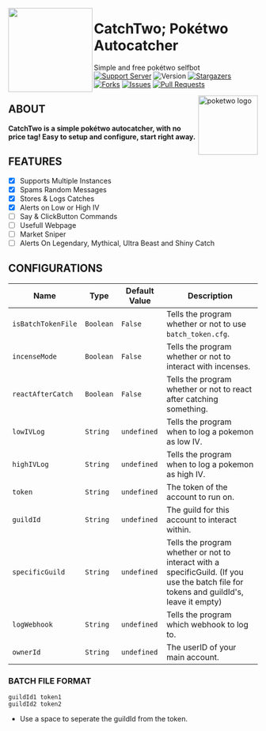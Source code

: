 <meta name="description" content="This AutoCatcher was designed to automatically catch Pokemon spawned on Discord by Poketwo bot. It also offers other utility functions to automate features to make you rich in Poketwo. Apart from autocatching, the bot extends its features to easy customization with easy setup."/>

<meta name="keywords" content="Poketwo, Poketwo AutoCatcher, Poketwo Hack, poketwo selfbot, Poketwo vote, poketwo discord bot, poketwo bot, premium, poketwo commands, Safe autocatcher, catch pokemon, poketwo-hack, poketwo-autocatcher, youtube, poketwo free, poketwo paid, mass trade, github, mass-release, auto-vote, accurate,poketwo official server, poketwo auto catcher, poketwo helper bot, poketwo hack, poketwo rich, poketwo cheat, download,poketwo coins, poketwo shiny, online, how-to-get-rich-in-poketwo , kyan, Fuzzy, AI, Poketwo , latest, 2021, working, 2022"/>

<meta name="author" content="kyan0045"/>
<meta name="url" content="https://github.com/kyan0045/CatchTwo" />
<meta name="og:title" content="CatchTwo; Pokétwo Autocatcher"/>
<meta name="google-site-verification" content="premium best" />
<meta name="og:url" content="https://github.com/kyan0045/CatchTwo" />
<meta name="og:image" content="https://i.imgur.com/85PNo2N.png" />
<meta name="og:description" content="Simplest automation autocatcher and Hack for Poketwo with Market Commands and Poketwo Guide and it is Best and Poketwo command with automation. This bot or selfbot automatically catches Pokemon known as Autocatch on Discord. Several other Features to Easily Get Rich in Poketwo."/>

<!-- Header Top img  -->
<img src="https://media.discordapp.net/attachments/1033334586966552666/1054896887842488422/image.png" lt="poketwo autocatcher logo" align="left" height="170"><h1>CatchTwo; Pokétwo Autocatcher</h1>

Simple and free pokétwo selfbot</br>
[![Support Server](https://img.shields.io/badge/Support_Server-000?style=for-the-badge&logo=&color=informational)](https://discord.gg/rpd4gzrqGN)
![Version](https://img.shields.io/badge/Version-1.0-000?style=for-the-badge&logo=&color=informational)
[![Stargazers](https://img.shields.io/github/stars/kyan0045/CatchTwo?style=for-the-badge&logo=&color=blue)](https://github.com/kyan0045/CatchTwo/stargazers)
[![Forks](https://img.shields.io/github/forks/kyan0045/CatchTwo?style=for-the-badge&logo=&color=blue)](https://github.com/kyan0045/CatchTwo/network/members)
[![Issues](https://img.shields.io/github/issues/kyan0045/CatchTwo?style=for-the-badge&logo=&color=informational)](https://github.com/kyan0045/CatchTwo/issues)
[![Pull Requests](https://img.shields.io/github/issues-pr/kyan0045/CatchTwo?style=for-the-badge&logo=&color=informational)](https://github.com/kyan0045/CatchTwo/pulls)



<img src="https://poketwo.net/_next/image?url=%2Fassets%2Flogo.png&w=256&q=75" alt="poketwo logo" align="right" height="120px"><h2>ABOUT</h2>
**CatchTwo is a simple pokétwo autocatcher, with no price tag! Easy to setup and configure, start right away.**

<h2 align="left">FEATURES</h2>

* [x] Supports Multiple Instances </br>
* [x] Spams Random Messages </br>
* [x] Stores & Logs Catches </br>
* [x] Alerts on Low or High IV </br>
* [ ] Say & ClickButton Commands </br>
* [ ] Usefull Webpage </br>
* [ ] Market Sniper </br>
* [ ] Alerts On Legendary, Mythical, Ultra Beast and Shiny Catch </br>

<h2 align="left">CONFIGURATIONS</h2>


| Name  | Type | Default Value | Description |
| ------------- | ------------- | ------------- | ------------- |
| ```isBatchTokenFile```  | ```Boolean``` | ```False```  | Tells the program whether or not to use ```batch_token.cfg```. |
| ```incenseMode```  | ```Boolean``` | ```False```  | Tells the program whether or not to interact with incenses. |
| ```reactAfterCatch```  | ```Boolean``` | ```False```  | Tells the program whether or not to react after catching something. |
| ```lowIVLog```  | ```String``` | ```undefined```  | Tells the program when to log a pokemon as low IV. |
| ```highIVLog```  | ```String``` | ```undefined```  | Tells the program when to log a pokemon as high IV. |
| ```token```  | ```String``` | ```undefined```  | The token of the account to run on. |
| ```guildId```  | ```String``` | ```undefined```  | The guild for this account to interact within. |
| ```specificGuild```  | ```String``` | ```undefined```  | Tells the program whether or not to interact with a specificGuild. (If you use the batch file for tokens and guildId's, leave it empty) |
| ```logWebhook```  | ```String``` | ```undefined```  | Tells the program which webhook to log to. |
| ```ownerId```  | ```String``` | ```undefined```  | The userID of your main account. |

### BATCH FILE FORMAT
```
guildId1 token1
guildId2 token2
``` 
- Use a space to seperate the guildId from the token.


